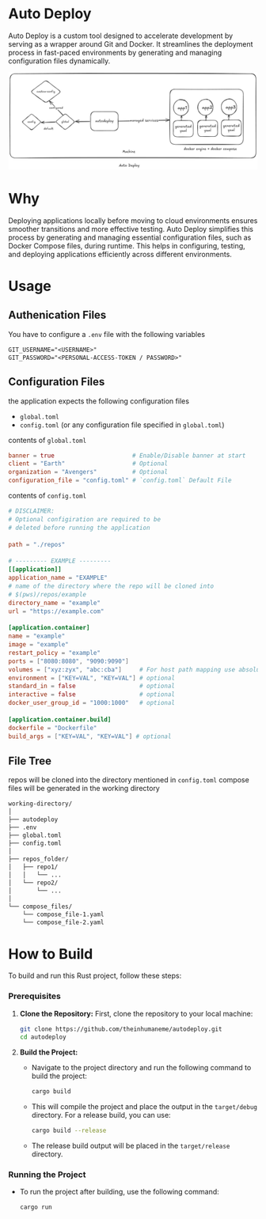 # Auto Deploy

Auto Deploy is a custom tool designed to accelerate development by serving as a wrapper around Git and Docker. It streamlines the deployment process in fast-paced environments by generating and managing configuration files dynamically.

![autodeploy](./autodeploy.png)
# Why

Deploying applications locally before moving to cloud environments ensures smoother transitions and more effective testing. Auto Deploy simplifies this process by generating and managing essential configuration files, such as Docker Compose files, during runtime. This helps in configuring, testing, and deploying applications efficiently across different environments.

# Usage

## Authenication Files

You have to configure a `.env` file with the following variables

```.env
GIT_USERNAME="<USERNAME>"
GIT_PASSWORD="<PERSONAL-ACCESS-TOKEN / PASSWORD>"
```

## Configuration Files
the application expects the following configuration files
- `global.toml`
- `config.toml` (or any configuration file specified in `global.toml`)


contents of `global.toml`

```toml
banner = true                      # Enable/Disable banner at start
client = "Earth"                   # Optional
organization = "Avengers"          # Optional
configuration_file = "config.toml" # `config.toml` Default File
```

contents of `config.toml`
```toml
# DISCLAIMER:
# Optional configiration are required to be
# deleted before running the application

path = "./repos"

# --------- EXAMPLE ---------
[[application]]
application_name = "EXAMPLE"
# name of the directory where the repo will be cloned into
# $(pws)/repos/example
directory_name = "example"
url = "https://example.com"

[application.container]
name = "example"
image = "example"
restart_policy = "example"
ports = ["8080:8080", "9090:9090"]
volumes = ["xyz:zyx", "abc:cba"]     # For host path mapping use absolute paths
environment = ["KEY=VAL", "KEY=VAL"] # optional
standard_in = false                  # optional
interactive = false                  # optional
docker_user_group_id = "1000:1000"   # optional

[application.container.build]
dockerfile = "Dockerfile"
build_args = ["KEY=VAL", "KEY=VAL"] # optional
```
## File Tree
repos will be cloned into the directory mentioned in `config.toml`
compose files will be generated in the working directory

```plaintext
working-directory/
│
├── autodeploy
├── .env
├── global.toml
├── config.toml
│
├── repos_folder/
│   ├── repo1/
│   │   └── ...
│   └── repo2/
│       └── ...
│
└── compose_files/
    └── compose_file-1.yaml
    └── compose_file-2.yaml
```

# How to Build

To build and run this Rust project, follow these steps:

### Prerequisites

1. **Clone the Repository:**
   First, clone the repository to your local machine:

     ```sh
    git clone https://github.com/theinhumaneme/autodeploy.git
    cd autodeploy
     ```
2. **Build the Project:**
   - Navigate to the project directory and run the following command to build the project:

     ```sh
     cargo build
     ```

   - This will compile the project and place the output in the `target/debug` directory. For a release build, you can use:

     ```sh
     cargo build --release
     ```

   - The release build output will be placed in the `target/release` directory.

### Running the Project

- To run the project after building, use the following command:

  ```sh
  cargo run